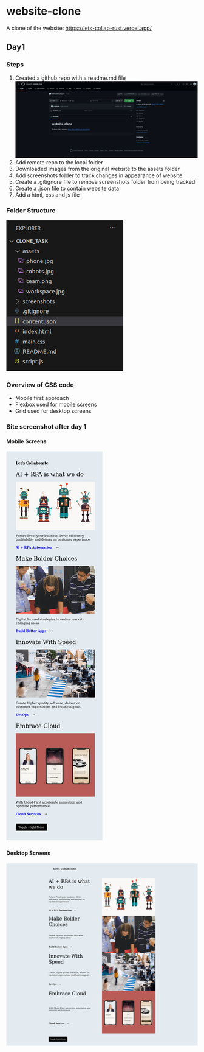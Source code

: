 # website-clone
A clone of the website: https://lets-collab-rust.vercel.app/

## Day1
### Steps
1. Created a github repo with a readme.md file
![github repo](./screenshots/gitinit.png)
2. Add remote repo to the local folder
3. Downloaded images from the original website to the assets folder
4. Add screenshots folder to track changes in appearance of website
5. Create a .gitignore file to remove screenshots folder from being tracked
6. Create a .json file to contain website data
7. Add a html, css and js file

### Folder Structure
![folder structure](./screenshots/folderstruct.png)

### Overview of CSS code
- Mobile first approach
- Flexbox used for mobile screens
- Grid used for desktop screens

### Site screenshot after day 1
#### Mobile Screens
![Mobile Version](./screenshots/day1mobile.png)
#### Desktop Screens
![Desktop Version](./screenshots/day1desktop.png)